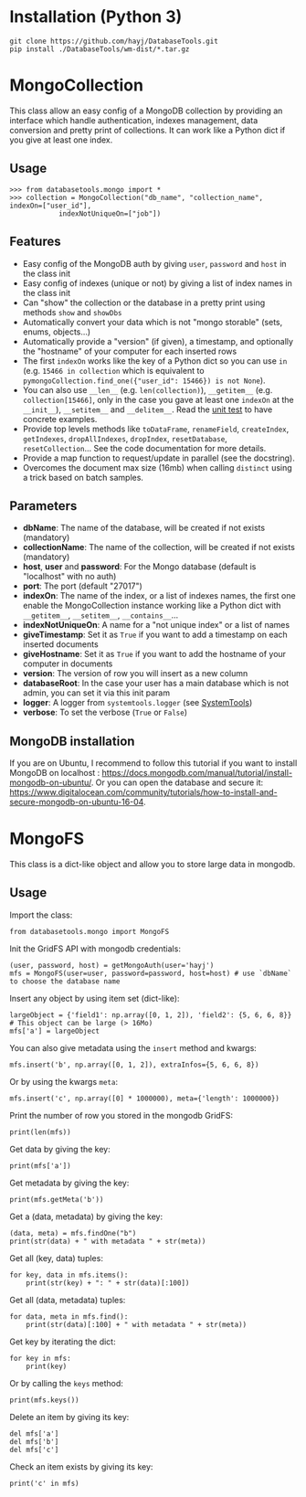 # Installation (Python 3)

	git clone https://github.com/hayj/DatabaseTools.git
	pip install ./DatabaseTools/wm-dist/*.tar.gz

# MongoCollection

This class allow an easy config of a MongoDB collection by providing an interface which handle authentication, indexes management, data conversion and pretty print of collections. It can work like a Python dict if you give at least one index.

## Usage

	>>> from databasetools.mongo import *
	>>> collection = MongoCollection("db_name", "collection_name", indexOn=["user_id"],
				indexNotUniqueOn=["job"])

## Features

 * Easy config of the MongoDB auth by giving `user`, `password` and `host` in the class init
 * Easy config of indexes (unique or not) by giving a list of index names in the class init
 * Can "show" the collection or the database in a pretty print using methods `show` and `showDbs`
 * Automatically convert your data which is not "mongo storable" (sets, enums, objects...)
 * Automatically provide a "version" (if given), a timestamp, and optionally the "hostname" of your computer for each inserted rows
 * The first `indexOn` works like the key of a Python dict so you can use `in` (e.g. `15466 in collection` which is equivalent to `pymongoCollection.find_one({"user_id": 15466}) is not None`).
 * You can also use `__len__` (e.g. `len(collection)`), `__getitem__` (e.g. `collection[15466]`, only in the case you gave at least one `indexOn` at the `__init__`), `__setitem__` and `__delitem__`. Read the [unit test](https://github.com/hayj/DatabaseTools/blob/master/databasetools/test/mongo.py) to have concrete examples.
 * Provide top levels methods like `toDataFrame`, `renameField`, `createIndex`, `getIndexes`, `dropAllIndexes`, `dropIndex`, `resetDatabase`, `resetCollection`... See the code documentation for more details.
 * Provide a map function to request/update in parallel (see the docstring).
 * Overcomes the document max size (16mb) when calling `distinct` using a trick based on batch samples. 

## Parameters

 * **dbName**: The name of the database, will be created if not exists (mandatory)
 * **collectionName**: The name of the collection, will be created if not exists (mandatory)
 * **host**, **user** and **password**: For the Mongo database (default is "localhost" with no auth)
 * **port**: The port (default "27017")
 * **indexOn**: The name of the index, or a list of indexes names, the first one enable the MongoCollection instance working like a Python dict with `__getitem__`, `__setitem__`, `__contains__`...
 * **indexNotUniqueOn**: A name for a "not unique index" or a list of names
 * **giveTimestamp**: Set it as `True` if you want to add a timestamp on each inserted documents
 * **giveHostname**: Set it as `True` if you want to add the hostname of your computer in documents
 * **version**: The version of row you will insert as a new column
 * **databaseRoot**: In the case your user has a main database which is not admin, you can set it via this init param
 * **logger**: A logger from `systemtools.logger` (see [SystemTools](https://github.com/hayj/SystemTools))
 * **verbose**: To set the verbose (`True` or `False`)

## MongoDB installation

If you are on Ubuntu, I recommend to follow this tutorial if you want to install MongoDB on localhost : <https://docs.mongodb.com/manual/tutorial/install-mongodb-on-ubuntu/>. Or you can open the database and secure it: <https://www.digitalocean.com/community/tutorials/how-to-install-and-secure-mongodb-on-ubuntu-16-04>.


# MongoFS

This class is a dict-like object and allow you to store large data in mongodb.

## Usage

Import the class:

	from databasetools.mongo import MongoFS

Init the GridFS API with mongodb credentials:

	(user, password, host) = getMongoAuth(user='hayj')
	mfs = MongoFS(user=user, password=password, host=host) # use `dbName` to choose the database name

Insert any object by using item set (dict-like):

	largeObject = {'field1': np.array([0, 1, 2]), 'field2': {5, 6, 6, 8}} # This object can be large (> 16Mo)
	mfs['a'] = largeObject

You can also give metadata using the `insert` method and kwargs:

	mfs.insert('b', np.array([0, 1, 2]), extraInfos={5, 6, 6, 8})

Or by using the kwargs `meta`:

	mfs.insert('c', np.array([0] * 1000000), meta={'length': 1000000})

Print the number of row you stored in the mongodb GridFS:

	print(len(mfs))

Get data by giving the key:

	print(mfs['a'])

Get metadata by giving the key:

	print(mfs.getMeta('b'))

Get a (data, metadata) by giving the key:

	(data, meta) = mfs.findOne("b")
	print(str(data) + " with metadata " + str(meta))

Get all (key, data) tuples:

	for key, data in mfs.items():
		print(str(key) + ": " + str(data)[:100])

Get all (data, metadata) tuples:

	for data, meta in mfs.find():
		print(str(data)[:100] + " with metadata " + str(meta))

Get key by iterating the dict:

	for key in mfs:
		print(key)

Or by calling the `keys` method:

	print(mfs.keys())

Delete an item by giving its key:

	del mfs['a']
	del mfs['b']
	del mfs['c']

Check an item exists by giving its key:

	print('c' in mfs)





